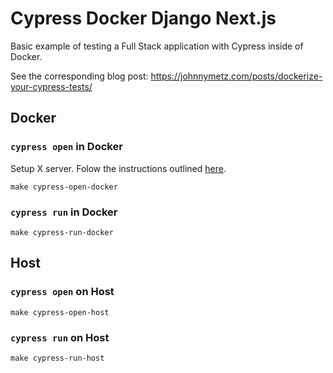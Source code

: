# Cypress Docker Django Next.js

Basic example of testing a Full Stack application with Cypress inside of Docker.

See the corresponding blog post: https://johnnymetz.com/posts/dockerize-your-cypress-tests/

## Docker

### `cypress open` in Docker

Setup X server. Folow the instructions outlined [here](https://dev.johnnymetz.com/posts/dockerize-your-cypress-tests/#setup-x-server).

```
make cypress-open-docker
```

### `cypress run` in Docker

```
make cypress-run-docker
```

## Host

### `cypress open` on Host

```
make cypress-open-host
```

### `cypress run` on Host

```
make cypress-run-host
```

